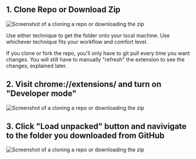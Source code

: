 ## 1. Clone Repo or Download Zip

![Screenshot of a cloning a repo or downloading the zip](https://media2.dev.to/dynamic/image/width=800%2Cheight=%2Cfit=scale-down%2Cgravity=auto%2Cformat=auto/https%3A%2F%2Fdev-to-uploads.s3.amazonaws.com%2Fi%2F0mepmnsme5n2ladav5mp.png)

Use either technique to get the folder onto your local machine. Use whichever technique fits your workflow and comfort level.

If you clone or fork the repo, you'll only have to git pull every time you want changes. You will still have to manually "refresh" the extension to see the changes, explained later.

## 2. Visit chrome://extensions/ and turn on "Developer mode"

![Screenshot of a cloning a repo or downloading the zip](https://media2.dev.to/dynamic/image/width=800%2Cheight=%2Cfit=scale-down%2Cgravity=auto%2Cformat=auto/https%3A%2F%2Fdev-to-uploads.s3.amazonaws.com%2Fi%2F34fjjva60v7t8wmamwxp.png)

## 3. Click "Load unpacked" button and navivigate to the folder you downloaded from GitHub

![Screenshot of a cloning a repo or downloading the zip](https://media2.dev.to/dynamic/image/width=800%2Cheight=%2Cfit=scale-down%2Cgravity=auto%2Cformat=auto/https%3A%2F%2Fdev-to-uploads.s3.amazonaws.com%2Fi%2Frnvn7pz11hjaif8ss4eh.png)
